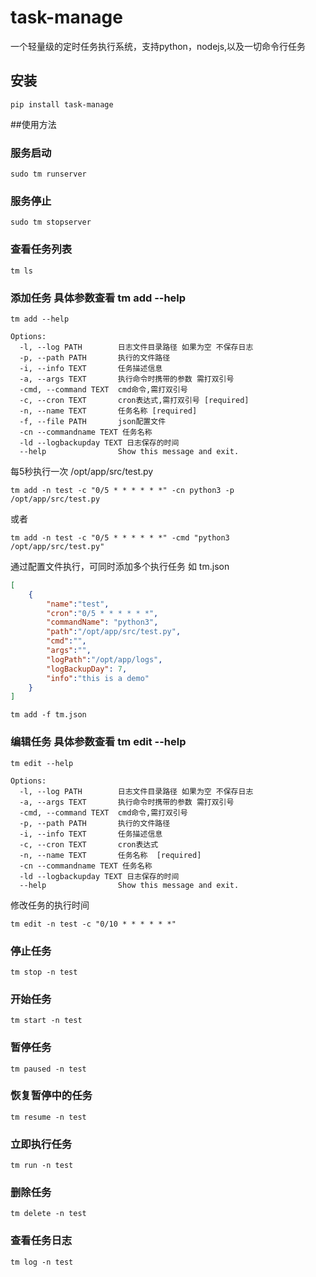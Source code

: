 ﻿# task-manage
一个轻量级的定时任务执行系统，支持python，nodejs,以及一切命令行任务

## 安装
```
pip install task-manage
```

##使用方法

### 服务启动
```
sudo tm runserver
```

### 服务停止
```
sudo tm stopserver
```

### 查看任务列表
```
tm ls
```

### 添加任务 具体参数查看 tm add --help
```
tm add --help

Options:
  -l, --log PATH        日志文件目录路径 如果为空 不保存日志
  -p, --path PATH       执行的文件路径
  -i, --info TEXT       任务描述信息
  -a, --args TEXT       执行命令时携带的参数 需打双引号
  -cmd, --command TEXT  cmd命令,需打双引号
  -c, --cron TEXT       cron表达式,需打双引号 [required]
  -n, --name TEXT       任务名称 [required]
  -f, --file PATH       json配置文件
  -cn --commandname TEXT 任务名称
  -ld --logbackupday TEXT 日志保存的时间
  --help                Show this message and exit.
```
每5秒执行一次 /opt/app/src/test.py
```
tm add -n test -c "0/5 * * * * * *" -cn python3 -p /opt/app/src/test.py
```
或者

```
tm add -n test -c "0/5 * * * * * *" -cmd "python3 /opt/app/src/test.py"
```

通过配置文件执行，可同时添加多个执行任务
如 tm.json
```json
[
    {
        "name":"test",
        "cron":"0/5 * * * * * *",
        "commandName": "python3",
        "path":"/opt/app/src/test.py",
        "cmd":"",
        "args":"",
        "logPath":"/opt/app/logs",
        "logBackupDay": 7,
        "info":"this is a demo"
    }
]
```

```
tm add -f tm.json
```

### 编辑任务 具体参数查看 tm edit --help
```
tm edit --help

Options:
  -l, --log PATH        日志文件目录路径 如果为空 不保存日志
  -a, --args TEXT       执行命令时携带的参数 需打双引号
  -cmd, --command TEXT  cmd命令,需打双引号
  -p, --path PATH       执行的文件路径
  -i, --info TEXT       任务描述信息
  -c, --cron TEXT       cron表达式
  -n, --name TEXT       任务名称  [required]
  -cn --commandname TEXT 任务名称
  -ld --logbackupday TEXT 日志保存的时间
  --help                Show this message and exit.
```
修改任务的执行时间
```
tm edit -n test -c "0/10 * * * * * *"
```

### 停止任务
```
tm stop -n test
```

### 开始任务
```
tm start -n test
```

### 暂停任务
```
tm paused -n test
```

### 恢复暂停中的任务
```
tm resume -n test
```

### 立即执行任务
```
tm run -n test
```

### 删除任务
```
tm delete -n test
```

### 查看任务日志
```
tm log -n test
```

